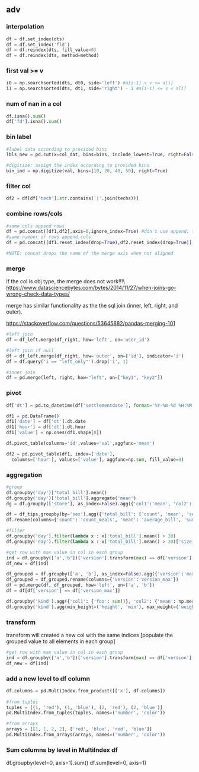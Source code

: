 ## adv

### interpolation
```python
df = df.set_index(dts)
df = df.set_index('fld')
df = df.reindex(dts, fill_value=0)
df = df.reindex(dts, method=method)
```

### first val >= v
```python
i0 = np.searchsorted(dts, dt0, side='left') #a[i-1] < v <= a[i]
i1 = np.searchsorted(dts, dt1, side='right') - 1 #a[i-1] <= v < a[i]
```

### num of nan in a col
```python
df.isna().sum()
df['fd'].isna().sum()
```
### bin label
```python
#label data according to provided bins
lbls_new = pd.cut(x=col_dat, bins=bins, include_lowest=True, right=False, labels=lbls).astype(int)

#digitize: assign the index according to provided bins
bin_ind = np.digitize(val, bins=[10, 20, 40, 50], right=True)
```

### filter col
```python
df2 = df[df['tech'].str.contains('|'.join(techs))]
```

### combine rows/cols
```python
#same cols append rows
df = pd.concat([df1,df2],axis=0,ignore_index=True) #don't use append, too slow
#same number of rows append cols
df = pd.concat([df1.reset_index(drop=True),df2.reset_index(drop=True)],axis=1)

#NOTE: concat drops the name of the merge axis when not aligned
```

### merge

if the col is obj type, the merge does not work!!!\\
https://www.datasciencebytes.com/bytes/2014/11/27/when-joins-go-wrong-check-data-types/

merge has similar functionality as the the sql join (inner, left, right, and outer).

https://stackoverflow.com/questions/53645882/pandas-merging-101
```python
#left join
df = df_left.merge(df_right, how='left', on='user_id')

#left join if null
df = df_left.merge(df_right, how='outer', on=['id'], indicator='i')
df = df.query('i == "left_only"').drop('i', 1)

#inner join
df = pd.merge(left, right, how="left", on=["key1", "key2"])
```

### pivot
```python
df['dt'] = pd.to_datetime(df['settlementdate'], format='%Y-%m-%d %H:%M', utc=False)

df1 = pd.DataFrame()
df1['date'] = df['dt'].dt.date
df1['hour'] = df['dt'].dt.hour
df1['value'] = np.ones(df1.shape[0])

df.pivot_table(columns='id',values='val',aggfunc='mean')

df2 = pd.pivot_table(df1, index=['date'], 
  columns=['hour'], values=['value'], aggfunc=np.sum, fill_value=0)
```
  
### aggregation
```python
#group
df.groupby('day')['total_bill'].mean()
df.groupby('day')['total_bill'].aggregate('mean')
dg = df.groupby(['store'], as_index=False).agg({'col1':'mean', 'col2':'sum', 'col3':'sum'})

df = df_tips.groupby(by='sex').agg({'total_bill': ['count', 'mean', 'sum']})
df.rename(columns={'count': 'count_meals', 'mean': 'average_bill', 'sum': 'total_bills'})

#filter
df.groupby('day').filter(lambda x : x['total_bill'].mean() > 20)
df.groupby('day').filter(lambda x : x['total_bill'].mean() > 20)['size'].mean()

#get row with max value in col in each group
ind = df.groupby(['a','b'])['version'].transform(max) == df['version']
df_new = df[ind]

df_grouped = df.groupby(['a', 'b'], as_index=False).agg({'version':'max'})
df_grouped = df_grouped.rename(columns={'version':'version_max'})
df = pd.merge(df, df_grouped, how='left', on=['a', 'b'])
df = df[df['version'] == df['version_max']]

df.groupby('kind').agg({'col1': {'foo': sum()}, 'col2': {'mean': np.mean, 'std': np.std}})
df.groupby('kind').agg(min_height=('height', 'min'), max_weight=('weight', 'max'))
```

### transform
transform will created a new col with the same indices [populate the grouped value to all elements in each group]

```python
#get row with max value in col in each group
ind = df.groupby(['a','b'])['version'].transform(max) == df['version']
df_new = df[ind]
```


### add a new level to df column
```python
df.columns = pd.MultiIndex.from_product([['x'], df.columns])
  
#from tuples  
tuples = [(1, 'red'), (1, 'blue'), (2, 'red'), (2, 'blue')]
pd.MultiIndex.from_tuples(tuples, names=('number', 'color'))

#from arrays
arrays = [[1, 1, 2, 2], ['red', 'blue', 'red', 'blue']]
pd.MultiIndex.from_arrays(arrays, names=('number', 'color'))
```
### Sum columns by level in MultiIndex df
  df.groupby(level=0, axis=1).sum()
  df.sum(level=0, axis=1)
